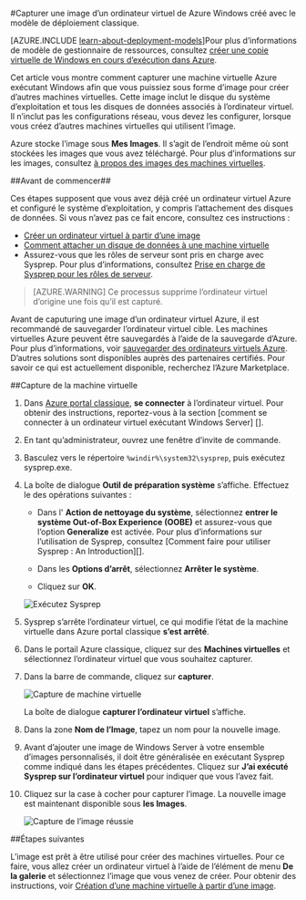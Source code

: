 <properties
    pageTitle="Capturer une image d’un Windows Azure VM | Microsoft Azure"
    description="Capturer une image d’un ordinateur virtuel de Azure Windows créé avec le modèle de déploiement classique."
    services="virtual-machines-windows"
    documentationCenter=""
    authors="cynthn"
    manager="timlt"
    editor="tysonn"
    tags="azure-service-management"/>

<tags
    ms.service="virtual-machines-windows"
    ms.workload="infrastructure-services"
    ms.tgt_pltfrm="vm-windows"
    ms.devlang="na"
    ms.topic="article"
    ms.date="09/27/2016"
    ms.author="cynthn"/>

#<a name="capture-an-image-of-an-azure-windows-virtual-machine-created-with-the-classic-deployment-model"></a>Capturer une image d’un ordinateur virtuel de Azure Windows créé avec le modèle de déploiement classique.

[AZURE.INCLUDE [learn-about-deployment-models](../../includes/learn-about-deployment-models-classic-include.md)]Pour plus d’informations de modèle de gestionnaire de ressources, consultez [créer une copie virtuelle de Windows en cours d’exécution dans Azure](virtual-machines-windows-vhd-copy.md).


Cet article vous montre comment capturer une machine virtuelle Azure exécutant Windows afin que vous puissiez sous forme d’image pour créer d’autres machines virtuelles. Cette image inclut le disque du système d’exploitation et tous les disques de données associés à l’ordinateur virtuel. Il n’inclut pas les configurations réseau, vous devez les configurer, lorsque vous créez d’autres machines virtuelles qui utilisent l’image.

Azure stocke l’image sous **Mes Images**. Il s’agit de l’endroit même où sont stockées les images que vous avez téléchargé. Pour plus d’informations sur les images, consultez [à propos des images des machines virtuelles](virtual-machines-linux-classic-about-images.md).

##<a name="before-you-begin"></a>Avant de commencer##

Ces étapes supposent que vous avez déjà créé un ordinateur virtuel Azure et configuré le système d’exploitation, y compris l’attachement des disques de données. Si vous n’avez pas ce fait encore, consultez ces instructions :

- [Créer un ordinateur virtuel à partir d’une image](virtual-machines-windows-classic-createportal.md)
- [Comment attacher un disque de données à une machine virtuelle](virtual-machines-windows-classic-attach-disk.md)
- Assurez-vous que les rôles de serveur sont pris en charge avec Sysprep. Pour plus d’informations, consultez [Prise en charge de Sysprep pour les rôles de serveur](https://msdn.microsoft.com/windows/hardware/commercialize/manufacture/desktop/sysprep-support-for-server-roles).

> [AZURE.WARNING] Ce processus supprime l’ordinateur virtuel d’origine une fois qu’il est capturé. 

Avant de caputuring une image d’un ordinateur virtuel Azure, il est recommandé de sauvegarder l’ordinateur virtuel cible. Les machines virtuelles Azure peuvent être sauvegardés à l’aide de la sauvegarde d’Azure. Pour plus d’informations, voir [sauvegarder des ordinateurs virtuels Azure](../backup/backup-azure-vms.md). D’autres solutions sont disponibles auprès des partenaires certifiés. Pour savoir ce qui est actuellement disponible, recherchez l’Azure Marketplace.


##<a name="capture-the-virtual-machine"></a>Capture de la machine virtuelle

1. Dans [Azure portal classique](http://manage.windowsazure.com), **se connecter** à l’ordinateur virtuel. Pour obtenir des instructions, reportez-vous à la section [comment se connecter à un ordinateur virtuel exécutant Windows Server] [].

2.  En tant qu’administrateur, ouvrez une fenêtre d’invite de commande.

3.  Basculez vers le répertoire `%windir%\system32\sysprep`, puis exécutez sysprep.exe.

4.  La boîte de dialogue **Outil de préparation système** s’affiche. Effectuez le des opérations suivantes :

    - Dans l' **Action de nettoyage du système**, sélectionnez **entrer le système Out-of-Box Experience (OOBE)** et assurez-vous que l’option **Generalize** est activée. Pour plus d’informations sur l’utilisation de Sysprep, consultez [Comment faire pour utiliser Sysprep : An Introduction][].

    - Dans les **Options d’arrêt**, sélectionnez **Arrêter le système**.

    - Cliquez sur **OK**.

    ![Exécutez Sysprep](./media/virtual-machines-windows-classic-capture-image/SysprepGeneral.png)

7.  Sysprep s’arrête l’ordinateur virtuel, ce qui modifie l’état de la machine virtuelle dans Azure portal classique **s’est arrêté**.

8.  Dans le portail Azure classique, cliquez sur des **Machines virtuelles** et sélectionnez l’ordinateur virtuel que vous souhaitez capturer.

9.  Dans la barre de commande, cliquez sur **capturer**.

    ![Capture de machine virtuelle](./media/virtual-machines-windows-classic-capture-image/CaptureVM.png)

    La boîte de dialogue **capturer l’ordinateur virtuel** s’affiche.

10. Dans la zone **Nom de l’Image**, tapez un nom pour la nouvelle image.

11. Avant d’ajouter une image de Windows Server à votre ensemble d’images personnalisés, il doit être généralisée en exécutant Sysprep comme indiqué dans les étapes précédentes. Cliquez sur **J’ai exécuté Sysprep sur l’ordinateur virtuel** pour indiquer que vous l’avez fait.

12. Cliquez sur la case à cocher pour capturer l’image. La nouvelle image est maintenant disponible sous **les Images**.

    ![Capture de l’image réussie](./media/virtual-machines-windows-classic-capture-image/VMCapturedImageAvailable.png)

##<a name="next-steps"></a>Étapes suivantes

L’image est prêt à être utilisé pour créer des machines virtuelles. Pour ce faire, vous allez créer un ordinateur virtuel à l’aide de l’élément de menu **De la galerie** et sélectionnez l’image que vous venez de créer. Pour obtenir des instructions, voir [Création d’une machine virtuelle à partir d’une image](virtual-machines-windows-classic-createportal.md).



[Comment faire pour se connecter à un ordinateur virtuel exécutant Windows Server]: virtual-machines-windows-classic-connect-logon.md
[Comment faire pour utiliser Sysprep : Introduction]: http://technet.microsoft.com/library/bb457073.aspx
[Run Sysprep.exe]: ./media/virtual-machines-capture-image-windows-server/SysprepCommand.png
[Enter Sysprep.exe options]: ./media/virtual-machines-windows-classic-capture-image/SysprepGeneral.png
[The virtual machine is stopped]: ./media/virtual-machines-capture-image-windows-server/SysprepStopped.png
[Capture an image of the virtual machine]: ./media/virtual-machines-windows-classic-capture-image/CaptureVM.png
[Enter the image name]: ./media/virtual-machines-capture-image-windows-server/Capture.png
[Image capture successful]: ./media/virtual-machines-capture-image-windows-server/CaptureSuccess.png
[Use the captured image]: ./media/virtual-machines-capture-image-windows-server/MyImagesWindows.png
